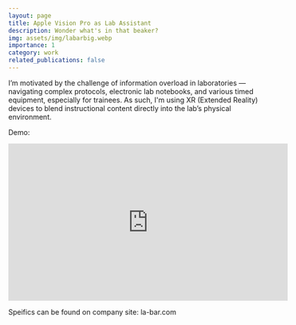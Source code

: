 ```yaml
---
layout: page
title: Apple Vision Pro as Lab Assistant
description: Wonder what's in that beaker?
img: assets/img/labarbig.webp
importance: 1
category: work
related_publications: false
---
```


I’m motivated by the challenge of information overload in laboratories —navigating complex protocols, electronic lab notebooks, and various timed equipment, especially for trainees. As such, I'm using XR (Extended Reality) devices to blend instructional content directly into the lab’s physical environment. 

Demo:

<iframe width="560" height="315" src="https://www.youtube.com/embed/afzr0F93vp8?si=L0JPQhqZ-Zf5EgWh" title="YouTube video player" frameborder="0" allow="accelerometer; autoplay; clipboard-write; encrypted-media; gyroscope; picture-in-picture; web-share" referrerpolicy="strict-origin-when-cross-origin" allowfullscreen></iframe>


Speifics can be found on company site: la-bar.com
